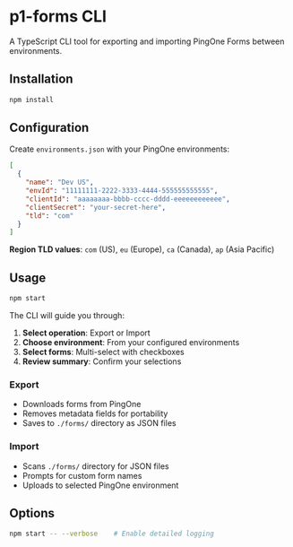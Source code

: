 # p1-forms CLI

A TypeScript CLI tool for exporting and importing PingOne Forms between environments.

## Installation

```bash
npm install
```

## Configuration

Create `environments.json` with your PingOne environments:

```json
[
  {
    "name": "Dev US",
    "envId": "11111111-2222-3333-4444-555555555555",
    "clientId": "aaaaaaaa-bbbb-cccc-dddd-eeeeeeeeeeee",
    "clientSecret": "your-secret-here",
    "tld": "com"
  }
]
```

**Region TLD values**: `com` (US), `eu` (Europe), `ca` (Canada), `ap` (Asia Pacific)

## Usage

```bash
npm start
```

The CLI will guide you through:

1. **Select operation**: Export or Import
2. **Choose environment**: From your configured environments  
3. **Select forms**: Multi-select with checkboxes
4. **Review summary**: Confirm your selections

### Export

- Downloads forms from PingOne
- Removes metadata fields for portability
- Saves to `./forms/` directory as JSON files

### Import

- Scans `./forms/` directory for JSON files
- Prompts for custom form names
- Uploads to selected PingOne environment

## Options

```bash
npm start -- --verbose    # Enable detailed logging
```
